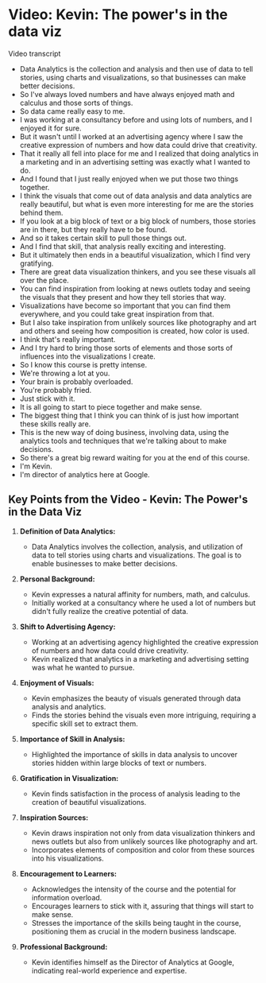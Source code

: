 # Video: Kevin: The power's in the data viz

Video transcript

- Data Analytics is the collection and analysis and then use of data to tell stories, using charts and visualizations, so that businesses can make better decisions.
- So I've always loved numbers and have always enjoyed math and calculus and those sorts of things.
- So data came really easy to me.
- I was working at a consultancy before and using lots of numbers, and I enjoyed it for sure.
- But it wasn't until I worked at an advertising agency where I saw the creative expression of numbers and how data could drive that creativity.
- That it really all fell into place for me and I realized that doing analytics in a marketing and in an advertising setting was exactly what I wanted to do.
- And I found that I just really enjoyed when we put those two things together.
- I think the visuals that come out of data analysis and data analytics are really beautiful, but what is even more interesting for me are the stories behind them.
- If you look at a big block of text or a big block of numbers, those stories are in there, but they really have to be found.
- And so it takes certain skill to pull those things out.
- And I find that skill, that analysis really exciting and interesting.
- But it ultimately then ends in a beautiful visualization, which I find very gratifying.
- There are great data visualization thinkers, and you see these visuals all over the place.
- You can find inspiration from looking at news outlets today and seeing the visuals that they present and how they tell stories that way.
- Visualizations have become so important that you can find them everywhere, and you could take great inspiration from that.
- But I also take inspiration from unlikely sources like photography and art and others and seeing how composition is created, how color is used.
- I think that's really important.
- And I try hard to bring those sorts of elements and those sorts of influences into the visualizations I create.
- So I know this course is pretty intense.
- We're throwing a lot at you.
- Your brain is probably overloaded.
- You're probably fried.
- Just stick with it.
- It is all going to start to piece together and make sense.
- The biggest thing that I think you can think of is just how important these skills really are.
- This is the new way of doing business, involving data, using the analytics tools and techniques that we're talking about to make decisions.
- So there's a great big reward waiting for you at the end of this course.
- I'm Kevin.
- I'm director of analytics here at Google.

## Key Points from the Video - Kevin: The Power's in the Data Viz

1. **Definition of Data Analytics:**
   - Data Analytics involves the collection, analysis, and utilization of data to tell stories using charts and visualizations. The goal is to enable businesses to make better decisions.

2. **Personal Background:**
   - Kevin expresses a natural affinity for numbers, math, and calculus.
   - Initially worked at a consultancy where he used a lot of numbers but didn't fully realize the creative potential of data.

3. **Shift to Advertising Agency:**
   - Working at an advertising agency highlighted the creative expression of numbers and how data could drive creativity.
   - Kevin realized that analytics in a marketing and advertising setting was what he wanted to pursue.

4. **Enjoyment of Visuals:**
   - Kevin emphasizes the beauty of visuals generated through data analysis and analytics.
   - Finds the stories behind the visuals even more intriguing, requiring a specific skill set to extract them.

5. **Importance of Skill in Analysis:**
   - Highlighted the importance of skills in data analysis to uncover stories hidden within large blocks of text or numbers.

6. **Gratification in Visualization:**
   - Kevin finds satisfaction in the process of analysis leading to the creation of beautiful visualizations.

7. **Inspiration Sources:**
   - Kevin draws inspiration not only from data visualization thinkers and news outlets but also from unlikely sources like photography and art.
   - Incorporates elements of composition and color from these sources into his visualizations.

8. **Encouragement to Learners:**
   - Acknowledges the intensity of the course and the potential for information overload.
   - Encourages learners to stick with it, assuring that things will start to make sense.
   - Stresses the importance of the skills being taught in the course, positioning them as crucial in the modern business landscape.

9. **Professional Background:**
   - Kevin identifies himself as the Director of Analytics at Google, indicating real-world experience and expertise.
